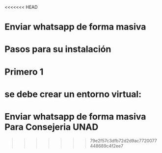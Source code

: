 <<<<<<< HEAD
# Enviar whatsapp de forma masiva

# Pasos para su instalación

# Primero 1
se debe crear un entorno virtual:
=======
# Enviar whatsapp de forma masiva Para Consejeria UNAD

>>>>>>> 79e2f57c3dfb72d2d9ac7720077448689c4f2ee7
